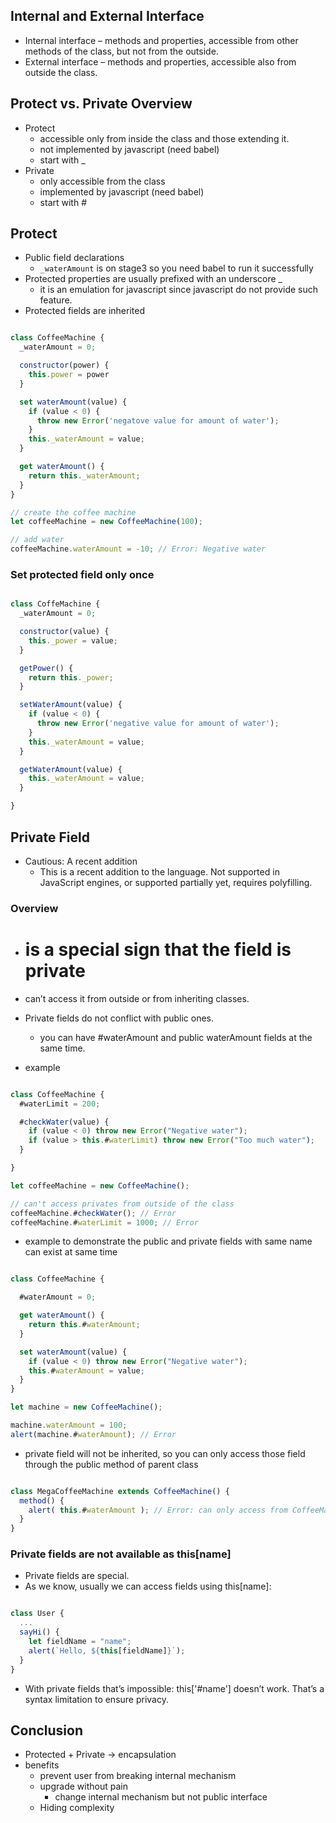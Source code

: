 ## Internal and External Interface
* Internal interface – methods and properties, accessible from other methods of the class, but not from the outside.
* External interface – methods and properties, accessible also from outside the class.

## Protect vs. Private Overview
* Protect
  * accessible only from inside the class and those extending it.
  * not implemented by javascript (need babel)
  * start with _
* Private
  * only accessible from the class
  * implemented by javascript (need babel)
  * start with #



## Protect
* Public field declarations
  * `_waterAmount` is on stage3 so you need babel to run it successfully
* Protected properties are usually prefixed with an underscore _
  * it is an emulation for javascript since javascript do not provide such feature.
* Protected fields are inherited

```js

class CoffeeMachine {
  _waterAmount = 0;

  constructor(power) {
    this.power = power
  }

  set waterAmount(value) {
    if (value < 0) {
      throw new Error('negatove value for amount of water');
    }
    this._waterAmount = value;
  }

  get waterAmount() {
    return this._waterAmount;
  }
}

// create the coffee machine
let coffeeMachine = new CoffeeMachine(100);

// add water
coffeeMachine.waterAmount = -10; // Error: Negative water

```


### Set protected field only once

```js

class CoffeMachine {
  _waterAmount = 0;

  constructor(value) {
    this._power = value;
  }

  getPower() {
    return this._power;
  }

  setWaterAmount(value) {
    if (value < 0) {
      throw new Error('negative value for amount of water');
    }
    this._waterAmount = value;
  }

  getWaterAmount(value) {
    this._waterAmount = value;
  }

}

```

## Private Field
* Cautious: A recent addition
  * This is a recent addition to the language. Not supported in JavaScript engines, or supported partially yet, requires polyfilling.

### Overview
* # is a special sign that the field is private
* can’t access it from outside or from inheriting classes.
* Private fields do not conflict with public ones.
  * you can have #waterAmount and public waterAmount fields at the same time.


* example

```js

class CoffeeMachine {
  #waterLimit = 200;

  #checkWater(value) {
    if (value < 0) throw new Error("Negative water");
    if (value > this.#waterLimit) throw new Error("Too much water");
  }

}

let coffeeMachine = new CoffeeMachine();

// can't access privates from outside of the class
coffeeMachine.#checkWater(); // Error
coffeeMachine.#waterLimit = 1000; // Error


```

* example to demonstrate the public and private fields with same name can exist at same time

```js

class CoffeeMachine {

  #waterAmount = 0;

  get waterAmount() {
    return this.#waterAmount;
  }

  set waterAmount(value) {
    if (value < 0) throw new Error("Negative water");
    this.#waterAmount = value;
  }
}

let machine = new CoffeeMachine();

machine.waterAmount = 100;
alert(machine.#waterAmount); // Error


```

* private field will not be inherited, so you can only access those field through the public method of parent class

```js

class MegaCoffeeMachine extends CoffeeMachine() {
  method() {
    alert( this.#waterAmount ); // Error: can only access from CoffeeMachine
  }
}


```

### Private fields are not available as this[name]
* Private fields are special.
* As we know, usually we can access fields using this[name]:


```js

class User {
  ...
  sayHi() {
    let fieldName = "name";
    alert(`Hello, ${this[fieldName]}`);
  }
}

```

* With private fields that’s impossible: this['#name'] doesn’t work. That’s a syntax limitation to ensure privacy.

## Conclusion
* Protected + Private -> encapsulation
* benefits
  * prevent user from breaking internal mechanism
  * upgrade without pain
    * change internal mechanism but not public interface
  * Hiding complexity
